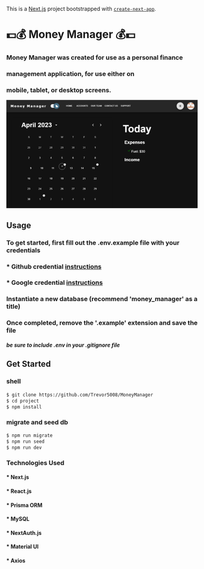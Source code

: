 This is a [Next.js](https://nextjs.org/) project bootstrapped with [`create-next-app`](https://github.com/vercel/next.js/tree/canary/packages/create-next-app).

# 💵💰 Money Manager 💰💵 #
### Money Manager was created for use as a personal finance 
### management application, for use either on ###
### mobile, tablet, or desktop screens. ###

<img src="./public/assets/MoneyManager.png" alt="Project Dashboard" />

## Usage
### To get started, first fill out the .env.example file with your credentials
###  * Github credential [instructions](https://next-auth.js.org/providers/github)
### * Google credential [instructions](https://next-auth.js.org/providers/google)
### Instantiate a new database (recommend 'money_manager' as a title)
### Once completed, remove the '.example' extension and save the file 
#### *be sure to include .env in your .gitignore file*

## Get Started ##
### shell ###
```
$ git clone https://github.com/Trevor5008/MoneyManager
$ cd project
$ npm install
```
### migrate and seed db ###
```
$ npm run migrate
$ npm run seed
$ npm run dev
```

### Technologies Used

#### * Next.js
#### * React.js
#### * Prisma ORM
#### * MySQL 
#### * NextAuth.js
#### * Material UI
#### * Axios
